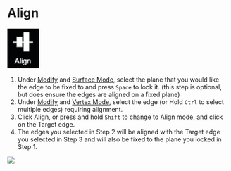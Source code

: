 # Align

![hotkey: hold Shift](../.gitbook/assets/align-button.png)

1. Under [Modify](modify.md) and [Surface Mode](../mode/surface-mode.md), select the plane that you would like the edge to be fixed to and press `Space` to lock it. \(this step is optional, but does ensure the edges are aligned on a fixed plane\)
2. Under [Modify](modify.md) and [Vertex Mode](../mode/vertex-mode.md), select the edge \(or Hold `Ctrl` to select multiple edges\) requiring alignment.
3. Click Align, or press and hold `Shift` to change to Align mode, and click on the Target edge.
4. The edges you selected in Step 2 will be aligned with the Target edge you selected in Step 3 and will also be fixed to the plane you locked in Step 1.

![](../.gitbook/assets/align_proj12131_11_7_18.gif)

